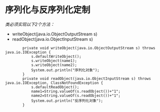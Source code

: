 # 序列化与反序列化定制
*类必须实现以下2个方法：*
- writeObject(java.io.ObjectOutputStream s)
- readObject(java.io.ObjectInputStream s)
```
        private void writeObject(java.io.ObjectOutputStream s) throws java.io.IOException {
            s.defaultWriteObject();
            s.writeObject(name1);
            s.writeObject(name2);
            System.out.println("序列化对象");
        }
        private void readObject(java.io.ObjectInputStream s) throws java.io.IOException, ClassNotFoundException {
            s.defaultReadObject();
            name1=String.valueOf(s.readObject())+"1";
            name2=String.valueOf(s.readObject())+"1";
            System.out.println("反序列化对象");
        }
```